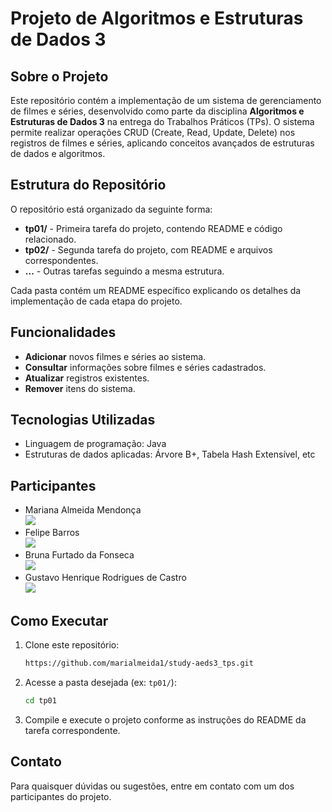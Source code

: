 # Projeto de Algoritmos e Estruturas de Dados 3

## Sobre o Projeto
Este repositório contém a implementação de um sistema de gerenciamento de filmes e séries, desenvolvido como parte da disciplina **Algoritmos e Estruturas de Dados 3** na entrega do Trabalhos Práticos (TPs). O sistema permite realizar operações CRUD (Create, Read, Update, Delete) nos registros de filmes e séries, aplicando conceitos avançados de estruturas de dados e algoritmos.

## Estrutura do Repositório
O repositório está organizado da seguinte forma:
- **tp01/** - Primeira tarefa do projeto, contendo README e código relacionado.
- **tp02/** - Segunda tarefa do projeto, com README e arquivos correspondentes.
- **...** - Outras tarefas seguindo a mesma estrutura.

Cada pasta contém um README específico explicando os detalhes da implementação de cada etapa do projeto.

## Funcionalidades
- **Adicionar** novos filmes e séries ao sistema.
- **Consultar** informações sobre filmes e séries cadastrados.
- **Atualizar** registros existentes.
- **Remover** itens do sistema.

## Tecnologias Utilizadas
- Linguagem de programação: Java
- Estruturas de dados aplicadas:  Árvore B+, Tabela Hash Extensível, etc

## Participantes
- Mariana Almeida Mendonça    <br>                    [<img src = "https://img.shields.io/badge/github-black.svg?&style=for-the-badge&logo=github&logoColor=white">](https://github.com/marialmeida1)
- Felipe Barros  <br>          [<img src = "https://img.shields.io/badge/github-black.svg?&style=for-the-badge&logo=github&logoColor=white">](https://github.com/nkdwon)
- Bruna Furtado da Fonseca    <br>                    [<img src = "https://img.shields.io/badge/github-black.svg?&style=for-the-badge&logo=github&logoColor=white">](https://github.com/cestpassion)
- Gustavo Henrique Rodrigues de Castro  <br>          [<img src = "https://img.shields.io/badge/github-black.svg?&style=for-the-badge&logo=github&logoColor=white">](https://github.com/GhrCastro)

## Como Executar
1. Clone este repositório:
   ```bash
   https://github.com/marialmeida1/study-aeds3_tps.git
   ```
2. Acesse a pasta desejada (ex: `tp01/`):
   ```bash
   cd tp01
   ```
3. Compile e execute o projeto conforme as instruções do README da tarefa correspondente.

## Contato
Para quaisquer dúvidas ou sugestões, entre em contato com um dos participantes do projeto.

